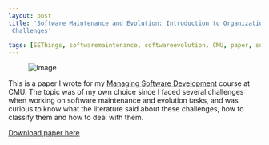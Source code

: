 ```yaml
---
layout: post
title: 'Software Maintenance and Evolution: Introduction to Organizational and Process
 Challenges'

tags: [SEThings, softwaremaintenance, softwareevolution, CMU, paper, software engineering, SE]
---
```

<figure data-orig-width="697" data-orig-height="297" class="tmblr-full"><img src="https://66.media.tumblr.com/df2623ae0bda206d71248407eab7e353/tumblr_inline_on1ua1z1kO1sxoy8i_540.png" alt="image" data-orig-width="697" data-orig-height="297"></figure>

This is a paper I wrote for my [Managing Software Development](http://mse.isri.cmu.edu/software-engineering/Courses/17-653-management-of-software-development.html) course at CMU. The topic was of my own choice since I faced several challenges when working on software maintenance and evolution tasks, and was curious to know what the literature said about these challenges, how to classify them and how to deal with them.

[Download paper here](https://1drv.ms/b/s!ApQGMPI65ITDp9QxTK-ZcotZjN2MJg)

